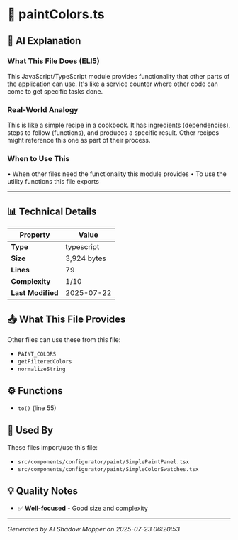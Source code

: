 # 📄 paintColors.ts

## 🤖 AI Explanation

### What This File Does (ELI5)
This JavaScript/TypeScript module provides functionality that other parts of the application can use. It's like a service counter where other code can come to get specific tasks done.

### Real-World Analogy
This is like a simple recipe in a cookbook. It has ingredients (dependencies), steps to follow (functions), and produces a specific result. Other recipes might reference this one as part of their process.

### When to Use This
• When other files need the functionality this module provides
• To use the utility functions this file exports

---

## 📊 Technical Details

| Property | Value |
|----------|-------|
| **Type** | typescript |
| **Size** | 3,924 bytes |
| **Lines** | 79 |
| **Complexity** | 1/10 |
| **Last Modified** | 2025-07-22 |

## 📤 What This File Provides

Other files can use these from this file:

- `PAINT_COLORS`
- `getFilteredColors`
- `normalizeString`

## ⚙️ Functions

-  `to()` (line 55)

## 🔄 Used By

These files import/use this file:

- `src/components/configurator/paint/SimplePaintPanel.tsx`
- `src/components/configurator/paint/SimpleColorSwatches.tsx`

## 💡 Quality Notes

- ✅ **Well-focused** - Good size and complexity

---
*Generated by AI Shadow Mapper on 2025-07-23 06:20:53*